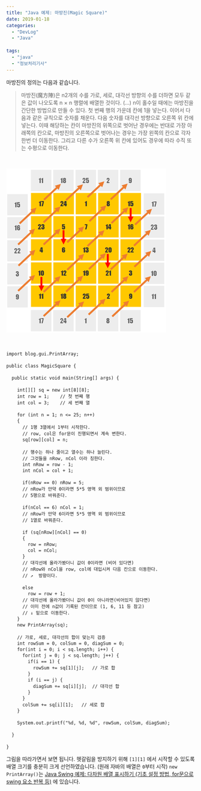 ```yaml
---
title: "Java 예제: 마방진(Magic Square)"
date: 2019-01-18
categories: 
  - "DevLog"
  - "Java"

tags: 
  - "java"
  - "정보처리기사"
---
```


마방진의 정의는 다음과 같습니다.

> 마방진(魔方陣)은 n2개의 수를 가로, 세로, 대각선 방향의 수를 더하면 모두 같은 값이 나오도록 n × n 행렬에 배열한 것이다. (...) n이 홀수일 때에는 마방진을 간단한 방법으로 만들 수 있다. 첫 번째 행의 가운데 칸에 1을 넣는다. 이어서 다음과 같은 규칙으로 숫자를 채운다. 다음 숫자를 대각선 방향으로 오른쪽 위 칸에 넣는다. 이때 해당하는 칸이 마방진의 위쪽으로 벗어난 경우에는 반대로 가장 아래쪽의 칸으로, 마방진의 오른쪽으로 벗어나는 경우는 가장 왼쪽의 칸으로 각자 한번 더 이동한다. 그리고 다른 수가 오른쪽 위 칸에 있어도 경우에 따라 수직 또는 수평으로 이동한다.

 

 ![](/assets/img/wp-content/uploads/2019/01/마방진.png)

 

```
import blog.gui.PrintArray;

public class MagicSquare {

  public static void main(String[] args) {

    int[][] sq = new int[8][8];
    int row = 1;	// 첫 번째 행
    int col = 3;	// 세 번째 열

    for (int n = 1; n <= 25; n++)
    {
      // 1행 3열에서 1부터 시작한다.
      // row, col은 for문이 진행되면서 계속 변한다.
      sq[row][col] = n;
      
      // 행수는 하나 줄이고 열수는 하나 늘린다.
      // 그것들을 nRow, nCol 이라 칭한다.
      int nRow = row - 1;
      int nCol = col + 1;

      if(nRow == 0)	nRow = 5;
      // nRow가 만약 0이라면 5*5 영역 외 범위이므로
      // 5행으로 바꿔준다.

      if(nCol == 6)	nCol = 1;
      // nRow가 만약 6이라면 5*5 영역 외 범위이므로
      // 1열로 바꿔준다.

      if (sq[nRow][nCol] == 0)
      {
        row = nRow;
        col = nCol;
      }
      // 대각선에 올라가봤더니 값이 0이라면 (비어 있다면)
      // nRow와 nCol을 row, col에 대입시켜 다음 칸으로 이동한다.
      // ↗  방향이다.
      
      else 
        row = row + 1;
      // 대각선에 올라가봤더니 값이 0이 아니라면(비어있지 않다면)
      // 이미 전에 n값이 기록된 칸이므로 (1, 6, 11 등 참고)
      // ↓ 밑으로 이동한다.
    }
    new PrintArray(sq);
    
    // 가로, 세로, 대각선의 합이 맞는지 검증
    int rowSum = 0, colSum = 0, diagSum = 0;
    for(int i = 0; i < sq.length; i++) {
      for(int j = 0; j < sq.length; j++) {
        if(i == 1) {
          rowSum += sq[1][j];	// 가로 합
        } 
        if (i == j) {
          diagSum += sq[i][j];	// 대각선 합
        }
      }
      colSum += sq[i][1];	// 세로 합
    }
    
    System.out.printf("%d, %d, %d", rowSum, colSum, diagSum);
    
  }

}
```

그림을 따라가면서 보면 됩니다. 헷갈림을 방지하기 위해 `[1][1]` 에서 시작할 수 있도록 배열 크기를 충분히 크게 선언하였습니다. (원래 자바의 배열은 `0`부터 시작) `new PrintArray()`는 [Java Swing 예제: 다차원 배열 표시하기 (기초 설정 방법, for문으로 swing 요소 반복 등)](http://yoonbumtae.com/?p=588) 에 있습니다.
